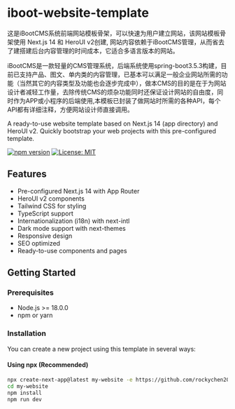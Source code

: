# iboot-website-template

这是iBootCMS系统前端网站模板骨架，可以快速为用户建立网站，该网站模板骨架使用 Next.js 14 和 HeroUI v2创建, 网站内容依赖于iBootCMS管理，从而省去了建搭建后台内容管理的时间成本，它适合多语言版本的网站。

iBootCMS是一款轻量的CMS管理系统，后端系统使用spring-boot3.5.3构建，目前已支持产品、图文、单内类的内容管理，已基本可以满足一般企业网站所需的功能（当然其它的内容类型及功能也会逐步完成中），做本CMS的目的是在于为网站设计者减轻工作量，去除传统CMS的烦杂功能同时还保证设计网站的自由度，同时作为APP或小程序的后端使用,本模板已封装了做网站时所需的各种API，每个API都有详细注释，方便网站设计师直接调用。

A ready-to-use website template based on Next.js 14 (app directory) and HeroUI v2. Quickly bootstrap your web projects with this pre-configured template.

[![npm version](https://badge.fury.io/js/iboot-website-template.svg)](https://badge.fury.io/js/iboot-website-template)
[![License: MIT](https://img.shields.io/badge/License-MIT-yellow.svg)](https://opensource.org/licenses/MIT)

## Features

- Pre-configured Next.js 14 with App Router
- HeroUI v2 components
- Tailwind CSS for styling
- TypeScript support
- Internationalization (i18n) with next-intl
- Dark mode support with next-themes
- Responsive design
- SEO optimized
- Ready-to-use components and pages

## Getting Started

### Prerequisites

- Node.js >= 18.0.0
- npm or yarn

### Installation

You can create a new project using this template in several ways:

#### Using npx (Recommended)

```bash
npx create-next-app@latest my-website -e https://github.com/rockychen2016/iboot-website-template
cd my-website
npm install
npm run dev